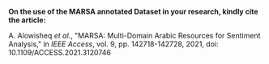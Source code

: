 


<p><b>On the use of the MARSA annotated Dataset in your research, kindly cite the article:</b></p>
<p>A. Alowisheq <i>et al.</i>, "MARSA: Multi-Domain Arabic Resources for Sentiment Analysis," in <i>IEEE Access</i>, vol. 9, pp. 142718-142728, 2021, doi: 10.1109/ACCESS.2021.3120746</p>




